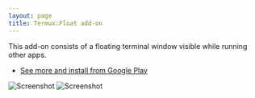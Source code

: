 ```yaml
---
layout: page
title: Termux:Float add-on
---
```


This add-on consists of a floating terminal window visible while running other apps.

- [See more and install from Google Play](https://play.google.com/store/apps/details?id=com.termux.window)

![Screenshot](https://lh3.googleusercontent.com/XNUfyEl711SO2IsP_EKI7eGgTeeeogWBhMSd-gnHaLCl1q27imfH1-f4QzIM9PEYi0M=h310)
![Screenshot](https://lh3.googleusercontent.com/ibB2s4O6EdtlxWd-BWLZjTwXBsKJcBiCFZKpH2wd5LjcW8linTDhzSVQV1UT_Fetbg4=h310)
